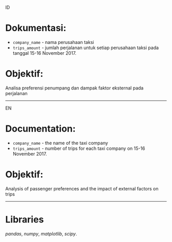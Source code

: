 ID
# Dokumentasi:
- `company_name` - nama perusahaan taksi
- `trips_amount` - jumlah perjalanan untuk setiap perusahaan taksi pada tanggal 15-16 November 2017.

# Objektif:
Analisa preferensi penumpang dan dampak faktor eksternal pada perjalanan

-----------------------------------------------
EN
# Documentation:
- `company_name` - the name of the taxi company
- `trips_amount` - number of trips for each taxi company on 15-16 November 2017.

# Objektif:
Analysis of passenger preferences and the impact of external factors on trips

-----------------------------------------------

# Libraries
*pandas*,
*numpy*,
*matplotlib*,
*scipy*.
